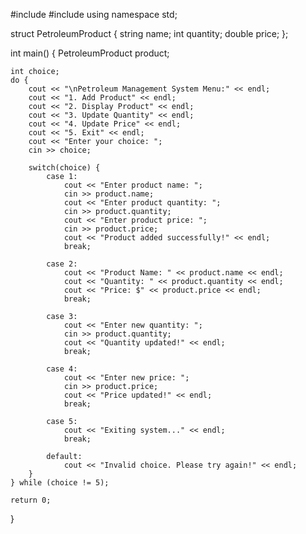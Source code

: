 #include <iostream>
#include <string>
using namespace std;


struct PetroleumProduct {
    string name;
    int quantity;
    double price;
};

int main() {
    PetroleumProduct product;

    int choice;
    do {
        cout << "\nPetroleum Management System Menu:" << endl;
        cout << "1. Add Product" << endl;
        cout << "2. Display Product" << endl;
        cout << "3. Update Quantity" << endl;
        cout << "4. Update Price" << endl;
        cout << "5. Exit" << endl;
        cout << "Enter your choice: ";
        cin >> choice;

        switch(choice) {
            case 1:  
                cout << "Enter product name: ";
                cin >> product.name;
                cout << "Enter product quantity: ";
                cin >> product.quantity;
                cout << "Enter product price: ";
                cin >> product.price;
                cout << "Product added successfully!" << endl;
                break;
            
            case 2:  
                cout << "Product Name: " << product.name << endl;
                cout << "Quantity: " << product.quantity << endl;
                cout << "Price: $" << product.price << endl;
                break;

            case 3:  
                cout << "Enter new quantity: ";
                cin >> product.quantity;
                cout << "Quantity updated!" << endl;
                break;

            case 4:  
                cout << "Enter new price: ";
                cin >> product.price;
                cout << "Price updated!" << endl;
                break;

            case 5:  
                cout << "Exiting system..." << endl;
                break;

            default:
                cout << "Invalid choice. Please try again!" << endl;
        }
    } while (choice != 5);

    return 0;
}

